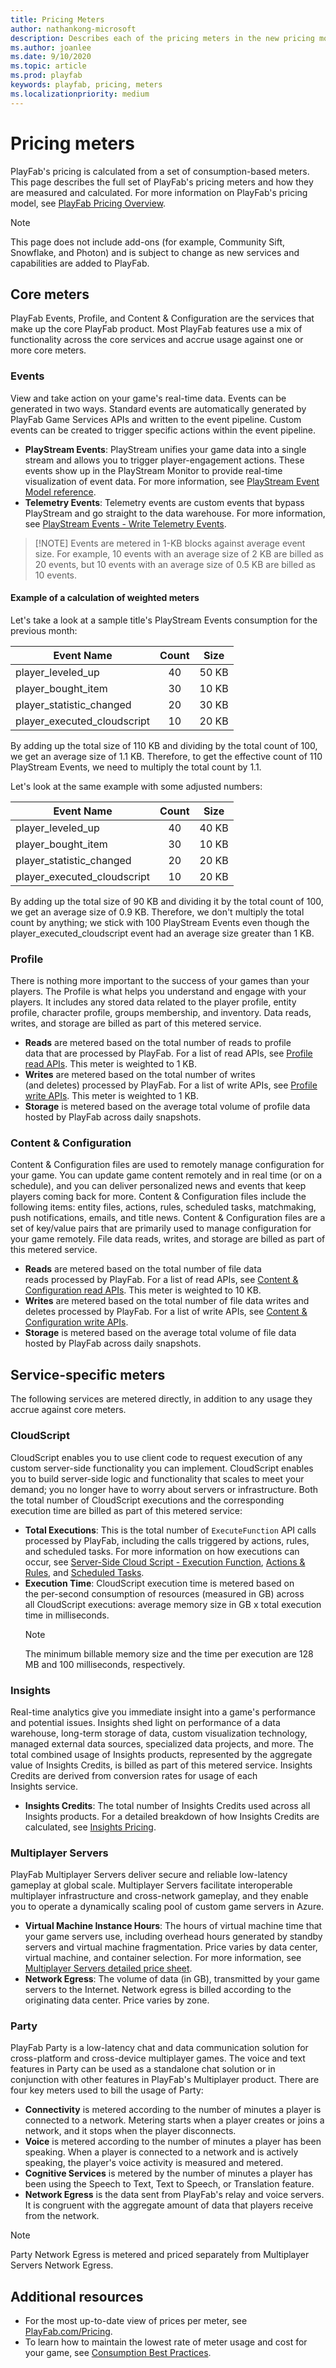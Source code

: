 ```yaml
---
title: Pricing Meters
author: nathankong-microsoft
description: Describes each of the pricing meters in the new pricing model.
ms.author: joanlee
ms.date: 9/10/2020
ms.topic: article
ms.prod: playfab
keywords: playfab, pricing, meters
ms.localizationpriority: medium
---
```


# Pricing meters
PlayFab's pricing is calculated from a set of consumption-based meters. This page describes the full set of PlayFab's pricing meters and how they are measured and calculated. For more information on PlayFab's pricing model, see [PlayFab Pricing Overview](../../pricing/pricing-overview.md).
> [!NOTE]
> This page does not include add-ons (for example, Community Sift, Snowflake, and Photon) and is subject to change as new services and capabilities are added to PlayFab.

## Core meters <!--The subheadings and descriptions that follow don't look like meters.  -->
PlayFab Events, Profile, and Content & Configuration are the services that make up the core PlayFab product. Most PlayFab features use a mix of functionality across the core services and accrue usage against one or more core meters. 

### Events
View and take action on your game's real-time data. Events can be generated in two ways. Standard events are automatically generated by PlayFab Game Services APIs and written to the event pipeline. Custom events can be created to trigger specific actions within the event pipeline. <!--Please introduce the two concepts that follow. For example, are they the two main types of events, or are they (in keeping with the sentence) custom events?--> 
* **PlayStream Events**: PlayStream unifies your game data into a single stream and allows you to trigger player-engagement actions. These events show up in the PlayStream Monitor to provide real-time visualization of event data. For more information, see [PlayStream Event Model reference](../../../api-references/events/index.md).
* **Telemetry Events**: Telemetry events are custom events that bypass PlayStream and go straight to the data warehouse. For more information, see [PlayStream Events - Write Telemetry Events](xref:titleid.playfabapi.com.events.playstreamevents.writetelemetryevents).

<!-- > [!NOTE] 
> The size of the event is uncompressed and only includes the payload -->
>  [!NOTE]
> Events are metered in 1-KB blocks against average event size. For example, 10 events with an average size of 2 KB are billed as 20 events, but 10 events with an average size of 0.5 KB are billed as 10 events.

#### Example of a calculation of weighted meters <!--Changed "events" to "meters", for consistency with the sentence below -->
<!-- Removed "To get a better understanding of how weighted meters are calculated" as redundant text-->Let's take a look at a sample title's PlayStream Events consumption for the previous month:

Event Name | Count | Size
--- | :---: | :---:
player_leveled_up | 40 | 50 KB
player_bought_item | 30 | 10 KB
player_statistic_changed | 20 | 30 KB
player_executed_cloudscript | 10 | 20 KB

By adding up the total size of 110 KB and dividing by the total count of 100, we get an average size of 1.1 KB. Therefore, to get the effective count of 110 PlayStream Events, we need to multiply the total count by 1.1. 

Let's look at the same example with some adjusted numbers:

Event Name | Count | Size
--- | :---: | :---:
player_leveled_up | 40 | 40 KB
player_bought_item | 30 | 10 KB
player_statistic_changed | 20 | 20 KB
player_executed_cloudscript | 10 | 20 KB

By adding up the total size of 90 KB<!--"By adding up the total size of 90 KB" is unclear. Are we adding up all events' sizes?--> and dividing it by the total count of 100, we get an average size of 0.9 KB. Therefore, we don't multiply the total count by anything; we stick with 100 PlayStream Events even though the player_executed_cloudscript event had an average size greater than 1 KB.

### Profile
There is nothing more important to the success of your games than your players. The Profile is what helps you understand and engage with your players. It includes any stored data related to the player profile, entity profile, character profile, groups membership, and inventory. Data reads, writes, and storage are billed as part of this metered service.
* **Reads** are metered based on the total number of reads to<!--of?--> profile data that are processed by PlayFab. For a list of read APIs, see [Profile read APIs](profile-reads.md). This meter is weighted to 1 KB.
* **Writes** are metered based on the total number of writes (and deletes) processed by PlayFab. For a list of write APIs, see [Profile write APIs](profile-writes.md). This meter is weighted to 1 KB.
* **Storage** is metered based on the average total volume of profile data hosted by PlayFab across daily snapshots.

### Content & Configuration
Content & Configuration files are used to remotely manage configuration for your game. You can update game content remotely and in real time (or on a schedule), and you can deliver personalized news and events that keep players coming back for more. Content & Configuration files include the following items: entity files, actions, rules, scheduled tasks, matchmaking, push notifications, emails, and title news. Content & Configuration files are a set of key/value pairs that are primarily <!--"primarily" in what sense? Can we omit this word?-->used to manage configuration for your game remotely. File data reads, writes, and storage are billed as part of this metered service.
* **Reads** are metered based on the total number of file data reads processed by PlayFab. For a list of read APIs, see [Content & Configuration read APIs](file-reads.md). This meter is weighted to 10 KB.
* **Writes** are metered based on the total number of file data writes and deletes processed by PlayFab. For a list of write APIs, see [Content & Configuration write APIs](file-writes.md).
* **Storage** is metered based on the average total volume of file data hosted by PlayFab across daily snapshots.

## Service-specific meters<!--None of the subheadings and descriptions that follow are meters. I think they are the services that we meter. -->
The following services are metered directly, in addition to any usage they accrue against core meters.
### CloudScript
CloudScript enables you to use client code to request execution of any custom server-side functionality you can implement. CloudScript enables you to build server-side logic and functionality that scales to meet your demand; you no longer have to worry about servers or infrastructure. Both the total number of CloudScript executions and the corresponding execution time are billed as part of this metered service:<!--In the list, I switched Total Executions and Execution Time to stay consistent with how they are presented in this sentence.-->
* **Total Executions**: This is the total number of `ExecuteFunction` API calls processed by PlayFab, including the calls triggered by actions, rules, and scheduled tasks. For more information on how executions can occur, see [Server-Side Cloud Script - Execution Function](xref:titleid.playfabapi.com.cloudscript.server-sidecloudscript.executefunction), [Actions & Rules](../../automation/actions-rules/index.md), and [Scheduled Tasks](../../automation/scheduled-tasks/index.md).
* **Execution Time**: CloudScript execution time is metered based on the per-second <!--per-millisecond?-->consumption of resources (measured in GB) across all CloudScript executions: average memory size in GB x total execution time in milliseconds.
    > [!NOTE]
    > The minimum billable memory size and the time per execution are 128 MB and 100 milliseconds, respectively.

### Insights
Real-time analytics give you immediate insight into a game's performance and potential issues. Insights shed light on performance of a data warehouse, long-term storage of data, custom visualization technology, managed external data sources, specialized data projects, and more. The total combined usage of Insights products, represented by the aggregate value of Insights Credits, is billed as part of this metered service. Insights Credits are derived from conversion rates for usage of each Insights service.
* **Insights Credits**<!--We started talking about Insights Credits earlier, so it's not clear why it's defined here. Also, please state the relationship between Insights and Insights Credits. For example, is Insights Credits a component of Insights, and if so, are there any other components?-->: The total number of Insights Credits used across all Insights products. For a detailed breakdown of how Insights Credits are calculated, see [Insights Pricing](../../Insights/pricing.md).

### Multiplayer Servers
PlayFab Multiplayer Servers deliver secure and reliable low-latency gameplay at global scale. Multiplayer Servers facilitate interoperable multiplayer infrastructure and cross-network gameplay, and they enable you to operate a dynamically scaling pool of custom game servers in Azure.
<!--Please introduce the two concepts that follow--> 
* **Virtual Machine Instance Hours**: The hours of virtual machine time that your game servers use, including overhead hours generated by standby servers and virtual machine fragmentation. Price varies by data center, virtual machine, and container selection<!--selected? Is it necessary here?-->. For more information, see [Multiplayer Servers detailed price sheet](../../multiplayer/servers/multiplayer-servers-detailed-price-sheet.md).
* **Network Egress**: The volume of data (in GB), transmitted by your game servers to the Internet. Network egress is billed according to the originating data center. Price varies by zone.

### Party
PlayFab Party is a low-latency chat and data communication solution for cross-platform and cross-device multiplayer games. The voice and text features in Party can be used as a standalone chat solution or in conjunction with other features in PlayFab's Multiplayer product. There are four key meters used to bill the usage of Party:

* **Connectivity** is metered according to the number of minutes a player is connected to a network. Metering starts when a player creates or joins a network, and it stops when the player disconnects.<!--"the number of player minutes connected to a network" was unclear. Edited to clarify.-->
* **Voice** is metered according to the number of minutes a player has been speaking. When a player is connected to a network and is actively speaking, the player's voice activity is measured and metered.<!--"the number of player minutes speaking" was unclear. Edited to clarify.-->
* **Cognitive Services** is metered by the number of minutes a player has been using the Speech to Text, Text to Speech, or Translation feature.<!--"the number of player minutes using" was unclear. Edited to clarify.-->
* **Network Egress** is the data sent from PlayFab's relay and voice servers. It is congruent with the aggregate amount of data that players receive from the network.

> [!NOTE]
> Party Network Egress is metered and priced separately from Multiplayer Servers Network Egress. 

## Additional resources
* For the most up-to-date view of prices per meter, see [PlayFab.com/Pricing](https://playfab.com/pricing/).
* To learn how to maintain the lowest rate of meter usage and cost for your game, see [Consumption Best Practices](../consumption-best-practices.md).


